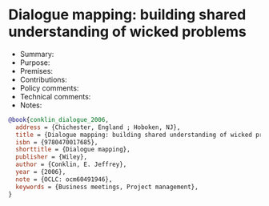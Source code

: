 # Dialogue mapping: building shared understanding of wicked problems

- Summary:
- Purpose:
- Premises:
- Contributions:
- Policy comments:
- Technical comments:
- Notes:

```bib
@book{conklin_dialogue_2006,
  address = {Chichester, England ; Hoboken, NJ},
  title = {Dialogue mapping: building shared understanding of wicked problems},
  isbn = {9780470017685},
  shorttitle = {Dialogue mapping},
  publisher = {Wiley},
  author = {Conklin, E. Jeffrey},
  year = {2006},
  note = {OCLC: ocm60491946},
  keywords = {Business meetings, Project management},
}
```
